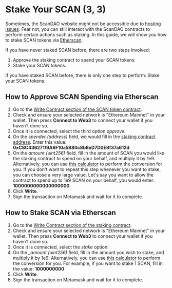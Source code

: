 # Stake Your SCAN \(3, 3\)

Sometimes, the ScanDAO website might not be accessible due to [hosting issues](https://twitter.com/FleekHQ/status/1416505712222609411). Fear not, you can still interact with the ScanDAO contracts to perform certain actions such as staking. In this guide, we will show you how to stake SCAN tokens via [Etherscan](https://etherscan.io/).

If you have never staked SCAN before, there are two steps involved:

1. Approve the staking contract to spend your SCAN tokens.
2. Stake your SCAN tokens.

If you have staked SCAN before, there is only one step to perform: Stake your SCAN tokens.

## How to Approve SCAN Spending via Etherscan

1. Go to the [Write Contract section of the SCAN token contract](https://etherscan.io/address/0x383518188c0c6d7730d91b2c03a03c837814a899#writeContract).
2. Check and ensure your selected network is "Ethereum Mainnet" in your wallet. Then press **Connect to Web3** to connect your wallet if you haven't done so.
3. Once it is connected, select the third option _approve_.
4. On the _spender \(address\)_ field, we would fill in the [staking contract address](../contracts/staking.md#staking). Enter this value: **0xC8C436271f9A6F10a5B80c8b8eD7D0E8f37a612d**
5. On the _amount \(uint256\)_ field, fill in the amount of SCAN you would like the staking contract to spend on your behalf, and multiply it by 1e9. Alternatively, you can use [this calculator](https://docs.google.com/spreadsheets/d/1vm48OCBnVh8uah0-3Xa7HqFwmfxgcrMIWPrOllSFIvA/edit?usp=sharing) to perform the conversion for you. If you don't want to repeat this step whenever you want to stake, you can choose a very large value. Let's say you want to allow the contract to spend up to 1e9 SCAN on your behalf, you would enter: **1000000000000000000**
6. Click **Write**.
7. Sign the transaction on Metamask and wait for it to complete.

## How to Stake SCAN via Etherscan

1. Go to the [Write Contract section of the staking contract](https://etherscan.io/address/0xC8C436271f9A6F10a5B80c8b8eD7D0E8f37a612d#writeContract).
2. Check and ensure your selected network is "Ethereum Mainnet" in your wallet. Then press **Connect to Web3** to connect your wallet if you haven't done so.
3. Once it is connected, select the _stake_ option.
4. On the _\_amount \(uint256\)_ field, fill in the amount you wish to stake, and multiply it by 1e9. Alternatively, you can use [this calculator](https://docs.google.com/spreadsheets/d/1vm48OCBnVh8uah0-3Xa7HqFwmfxgcrMIWPrOllSFIvA/edit?usp=sharing) to perform the conversion for you. For example, if you want to stake 1 SCAN, fill in the value: **1000000000**
5. Click **Write**.
6. Sign the transaction on Metamask and wait for it to complete.

